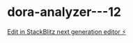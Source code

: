 # dora-analyzer---12

[Edit in StackBlitz next generation editor ⚡️](https://stackblitz.com/~/github.com/CrtoContador11/dora-analyzer---12)